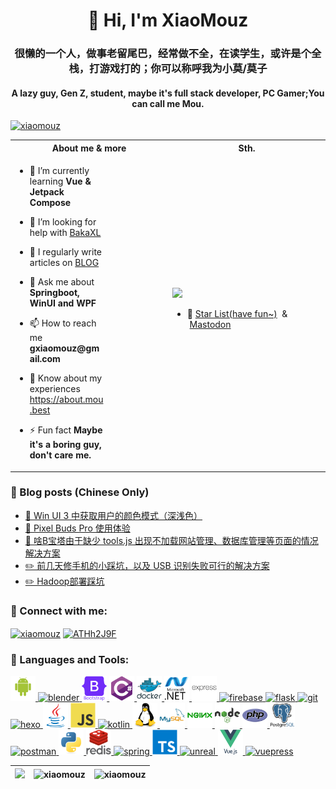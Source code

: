 <h1 align="center">👋 Hi, I'm XiaoMouz</h1>
<h3 align="center">很懒的一个人，做事老留尾巴，经常做不全，在读学生，或许是个全栈，打游戏打的；你可以称呼我为小莫/莫子</h3>
<h4 align="center">A lazy guy, Gen Z, student, maybe it's full stack developer, PC Gamer;You can call me Mou. </h4>

<p align="left"> <a href="https://twitter.com/xiaomouz" target="blank"><img src="https://img.shields.io/twitter/follow/xiaomouz?logo=twitter&style=for-the-badge" alt="xiaomouz" /></a> </p>
<table>
    <tr>
        <th>
            About me & more
        </th>
        <th>
            Sth.
            </td>
        </th>
    <tr>
        <td width="50%">
            <div style="width:60%;">
                <ul>
                    <li>
                        <p>🌱 I’m currently learning <strong>Vue &amp; Jetpack Compose</strong></p>
                    </li>
                    <li>
                        <p>🤝 I’m looking for help with <a href="https://github.com/BakaXL-Launcher/BakaXL">BakaXL</a></p>
                    </li>
                    <li>
                        <p>📝 I regularly write articles on <a href="https://mou.best/blog">BLOG</a></p>
                    </li>
                    <li>
                        <p>💬 Ask me about <strong>Springboot, WinUI and WPF</strong></p>
                    </li>
                    <li>
                        <p>📫 How to reach me <strong>gxiaomouz@gmail.com</strong></p>
                    </li>
                    <li>
                        <p>📄 Know about my experiences <a href="https://about.mou.best">https://about.mou.best</a></p>
                    </li>
                    <li>
                        <p>⚡ Fun fact <strong>Maybe it&#39;s a boring guy, don&#39;t care me.</strong></p>
                    </li>
                </ul>
            </div>
        </td>
        <td width="50%">
            <div style="width:100px"><a href="https://mou.best"><img src="https://user-images.githubusercontent.com/54032212/125687931-a207bb03-9160-42e2-b22e-713040ca8587.png" /></a></div>
          <ul>
            <li>
              <p>🌟 <a href="https://github.com/XiaoMouz?tab=stars">Star List(have fun~)</a>&nbsp; & &nbsp;<a rel="me" href="https://m.mou.best/@xiaomouz">Mastodon</a></p>
            </li>
          </ul>
        </td>
    </tr>
</table>

### 📕 Blog posts (Chinese Only)

<!-- BLOG-POST-LIST:START -->
- [🥅 Win UI 3 中获取用户的颜色模式（深浅色）](https://mouz.xyz/archives/381/)
- [📌 Pixel Buds Pro 使用体验](https://mouz.xyz/archives/360/)
- [📄 啥B宝塔由于缺少 tools.js 出现不加载网站管理、数据库管理等页面的情况解决方案](https://mouz.xyz/archives/349/)
- [✏️ 前几天修手机的小踩坑，以及 USB 识别失败可行的解决方案](https://mouz.xyz/archives/311/)
- [✏️ Hadoop部署踩坑](https://mouz.xyz/archives/301/)<!-- BLOG-POST-LIST:END -->

<h3 align="left">🔗 Connect with me:</h3>
<p align="left">
<a href="https://twitter.com/xiaomouz" target="blank"><img align="center" src="https://raw.githubusercontent.com/rahuldkjain/github-profile-readme-generator/master/src/images/icons/Social/twitter.svg" alt="xiaomouz" height="30" width="40" /></a>
<a href="https://discord.gg/ATHh2J9F" target="blank"><img align="center" src="https://raw.githubusercontent.com/rahuldkjain/github-profile-readme-generator/master/src/images/icons/Social/discord.svg" alt="ATHh2J9F" height="30" width="40" /></a>
</p>

<h3 align="left">🔷 Languages and Tools:</h3>
<p align="left"> <a href="https://developer.android.com" target="_blank" rel="noreferrer"> <img src="https://raw.githubusercontent.com/devicons/devicon/master/icons/android/android-original-wordmark.svg" alt="android" width="40" height="40"/> </a> <a href="https://www.blender.org/" target="_blank" rel="noreferrer"> <img src="https://download.blender.org/branding/community/blender_community_badge_white.svg" alt="blender" width="40" height="40"/> </a> <a href="https://getbootstrap.com" target="_blank" rel="noreferrer"> <img src="https://raw.githubusercontent.com/devicons/devicon/master/icons/bootstrap/bootstrap-plain-wordmark.svg" alt="bootstrap" width="40" height="40"/> </a> <a href="https://www.w3schools.com/cs/" target="_blank" rel="noreferrer"> <img src="https://raw.githubusercontent.com/devicons/devicon/master/icons/csharp/csharp-original.svg" alt="csharp" width="40" height="40"/> </a> <a href="https://www.docker.com/" target="_blank" rel="noreferrer"> <img src="https://raw.githubusercontent.com/devicons/devicon/master/icons/docker/docker-original-wordmark.svg" alt="docker" width="40" height="40"/> </a> <a href="https://dotnet.microsoft.com/" target="_blank" rel="noreferrer"> <img src="https://raw.githubusercontent.com/devicons/devicon/master/icons/dot-net/dot-net-original-wordmark.svg" alt="dotnet" width="40" height="40"/> </a> <a href="https://expressjs.com" target="_blank" rel="noreferrer"> <img src="https://raw.githubusercontent.com/devicons/devicon/master/icons/express/express-original-wordmark.svg" alt="express" width="40" height="40"/> </a> <a href="https://firebase.google.com/" target="_blank" rel="noreferrer"> <img src="https://www.vectorlogo.zone/logos/firebase/firebase-icon.svg" alt="firebase" width="40" height="40"/> </a> <a href="https://flask.palletsprojects.com/" target="_blank" rel="noreferrer"> <img src="https://www.vectorlogo.zone/logos/pocoo_flask/pocoo_flask-icon.svg" alt="flask" width="40" height="40"/> </a> <a href="https://git-scm.com/" target="_blank" rel="noreferrer"> <img src="https://www.vectorlogo.zone/logos/git-scm/git-scm-icon.svg" alt="git" width="40" height="40"/> </a> <a href="hexo.io/" target="_blank" rel="noreferrer"> <img src="https://www.vectorlogo.zone/logos/hexoio/hexoio-icon.svg" alt="hexo" width="40" height="40"/> </a> <a href="https://www.java.com" target="_blank" rel="noreferrer"> <img src="https://raw.githubusercontent.com/devicons/devicon/master/icons/java/java-original.svg" alt="java" width="40" height="40"/> </a> <a href="https://developer.mozilla.org/en-US/docs/Web/JavaScript" target="_blank" rel="noreferrer"> <img src="https://raw.githubusercontent.com/devicons/devicon/master/icons/javascript/javascript-original.svg" alt="javascript" width="40" height="40"/> </a> <a href="https://kotlinlang.org" target="_blank" rel="noreferrer"> <img src="https://www.vectorlogo.zone/logos/kotlinlang/kotlinlang-icon.svg" alt="kotlin" width="40" height="40"/> </a> <a href="https://www.linux.org/" target="_blank" rel="noreferrer"> <img src="https://raw.githubusercontent.com/devicons/devicon/master/icons/linux/linux-original.svg" alt="linux" width="40" height="40"/> </a> <a href="https://www.mysql.com/" target="_blank" rel="noreferrer"> <img src="https://raw.githubusercontent.com/devicons/devicon/master/icons/mysql/mysql-original-wordmark.svg" alt="mysql" width="40" height="40"/> </a> <a href="https://www.nginx.com" target="_blank" rel="noreferrer"> <img src="https://raw.githubusercontent.com/devicons/devicon/master/icons/nginx/nginx-original.svg" alt="nginx" width="40" height="40"/> </a> <a href="https://nodejs.org" target="_blank" rel="noreferrer"> <img src="https://raw.githubusercontent.com/devicons/devicon/master/icons/nodejs/nodejs-original-wordmark.svg" alt="nodejs" width="40" height="40"/> </a> <a href="https://www.php.net" target="_blank" rel="noreferrer"> <img src="https://raw.githubusercontent.com/devicons/devicon/master/icons/php/php-original.svg" alt="php" width="40" height="40"/> </a> <a href="https://www.postgresql.org" target="_blank" rel="noreferrer"> <img src="https://raw.githubusercontent.com/devicons/devicon/master/icons/postgresql/postgresql-original-wordmark.svg" alt="postgresql" width="40" height="40"/> </a> <a href="https://postman.com" target="_blank" rel="noreferrer"> <img src="https://www.vectorlogo.zone/logos/getpostman/getpostman-icon.svg" alt="postman" width="40" height="40"/> </a> <a href="https://www.python.org" target="_blank" rel="noreferrer"> <img src="https://raw.githubusercontent.com/devicons/devicon/master/icons/python/python-original.svg" alt="python" width="40" height="40"/> </a> <a href="https://redis.io" target="_blank" rel="noreferrer"> <img src="https://raw.githubusercontent.com/devicons/devicon/master/icons/redis/redis-original-wordmark.svg" alt="redis" width="40" height="40"/> </a> <a href="https://spring.io/" target="_blank" rel="noreferrer"> <img src="https://www.vectorlogo.zone/logos/springio/springio-icon.svg" alt="spring" width="40" height="40"/> </a> <a href="https://www.typescriptlang.org/" target="_blank" rel="noreferrer"> <img src="https://raw.githubusercontent.com/devicons/devicon/master/icons/typescript/typescript-original.svg" alt="typescript" width="40" height="40"/> </a> <a href="https://unrealengine.com/" target="_blank" rel="noreferrer"> <img src="https://raw.githubusercontent.com/kenangundogan/fontisto/036b7eca71aab1bef8e6a0518f7329f13ed62f6b/icons/svg/brand/unreal-engine.svg" alt="unreal" width="40" height="40"/> </a> <a href="https://vuejs.org/" target="_blank" rel="noreferrer"> <img src="https://raw.githubusercontent.com/devicons/devicon/master/icons/vuejs/vuejs-original-wordmark.svg" alt="vuejs" width="40" height="40"/> </a> <a href="https://vuepress.vuejs.org/" target="_blank" rel="noreferrer"> <img src="https://v2.vuepress.vuejs.org/images/hero.png" alt="vuepress" width="40" height="40"/> </a> </p>

| <img src="https://my-readmqe-stats.vercel.app/api?username=XiaoMouz&show_icons=true&theme=cobalt" /> | <img align="center" src="https://github-readme-stats.vercel.app/api/top-langs?username=xiaomouz&show_icons=true&locale=en&layout=compact" alt="xiaomouz" /> | <img align="center" src="https://github-readme-streak-stats.herokuapp.com/?user=xiaomouz&" alt="xiaomouz" /> |
| --- | --- | --- |



